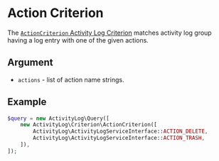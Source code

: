 # Action Criterion

The [`ActionCriterion` Activity Log Criterion](https://github.com/ibexa/activity-log/blob/main/src/contracts/Values/ActivityLog/Criterion/ActionCriterion.php)
matches activity log group having a log entry with one of the given actions.

## Argument

- `actions` - list of action name strings.

## Example

```php
$query = new ActivityLog\Query([
    new ActivityLog\Criterion\ActionCriterion([
        ActivityLog\ActivityLogServiceInterface::ACTION_DELETE,
        ActivityLog\ActivityLogServiceInterface::ACTION_TRASH,
    ]),
]);
```
